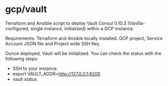 # gcp/vault
Terraform and Ansible script to deploy Vault Consul 0.10.3 (Vanilla-configured, single instance, Initialized) within a GCP instance.

Requirements: Terraform and Ansible locally installed. GCP project, Service Account JSON file and Project wide SSH Key.

Ounce deployed, Vault will be Initialized. You can check the status with the following steps:

* SSH to your instance
* export VAULT_ADDR=http://127.0.0.1:8200
* vault status
